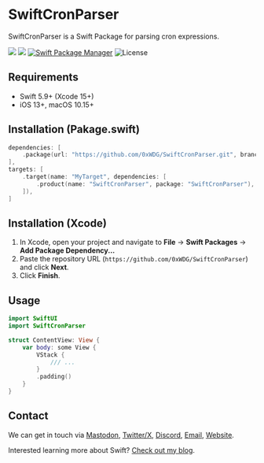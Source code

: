 # SwiftCronParser

SwiftCronParser is a Swift Package for parsing cron expressions.

[![](https://img.shields.io/endpoint?url=https%3A%2F%2Fswiftpackageindex.com%2Fapi%2Fpackages%2F0xWDG%2FSwiftCronParser%2Fbadge%3Ftype%3Dplatforms)](https://swiftpackageindex.com/0xWDG/SwiftCronParser)
[![](https://img.shields.io/endpoint?url=https%3A%2F%2Fswiftpackageindex.com%2Fapi%2Fpackages%2F0xWDG%2FSwiftCronParser%2Fbadge%3Ftype%3Dswift-versions)](https://swiftpackageindex.com/0xWDG/SwiftCronParser)
[![Swift Package Manager](https://img.shields.io/badge/SPM-compatible-brightgreen.svg)](https://swift.org/package-manager)
![License](https://img.shields.io/github/license/0xWDG/SwiftCronParser)

## Requirements

- Swift 5.9+ (Xcode 15+)
- iOS 13+, macOS 10.15+

## Installation (Pakage.swift)

```swift
dependencies: [
    .package(url: "https://github.com/0xWDG/SwiftCronParser.git", branch: "main"),
],
targets: [
    .target(name: "MyTarget", dependencies: [
        .product(name: "SwiftCronParser", package: "SwiftCronParser"),
    ]),
]
```

## Installation (Xcode)

1. In Xcode, open your project and navigate to **File** → **Swift Packages** → **Add Package Dependency...**
2. Paste the repository URL (`https://github.com/0xWDG/SwiftCronParser`) and click **Next**.
3. Click **Finish**.

## Usage

```swift
import SwiftUI
import SwiftCronParser

struct ContentView: View {
    var body: some View {
        VStack {
            /// ...
        }
        .padding()
    }
}
```

## Contact

We can get in touch via [Mastodon](https://mastodon.social/@0xWDG), [Twitter/X](https://twitter.com/0xWDG), [Discord](https://discordapp.com/users/918438083861573692), [Email](mailto:email@wesleydegroot.nl), [Website](https://wesleydegroot.nl).

Interested learning more about Swift? [Check out my blog](https://wesleydegroot.nl/blog/).